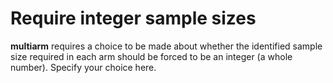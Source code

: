 Require integer sample sizes
============================

**multiarm** requires a choice to be made about whether the identified
sample size required in each arm should be forced to be an integer (a
whole number). Specify your choice here.
